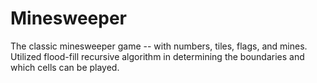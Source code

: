 # Minesweeper
The classic minesweeper game -- with numbers, tiles, flags, and mines. Utilized flood-fill recursive algorithm in determining the boundaries and which cells can be played. 

